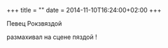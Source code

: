 +++
title = ""
date = 2014-11-10T16:24:00+02:00
+++

Певец Рокзвяздой


размахивал на сцене пяздой !


